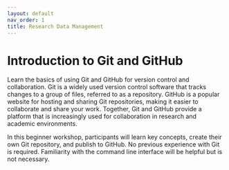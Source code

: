 ```yaml
---
layout: default
nav_order: 1
title: Research Data Management
---
```


# Introduction to Git and GitHub

Learn the basics of using Git and GitHub for version control and collaboration.  Git is a widely used version control software that tracks changes to a group of files, referred to as a repository.  GitHub is a popular website for hosting and sharing Git repositories, making it easier to collaborate and share your work.  Together, Git and GitHub provide a platform that is increasingly used for collaboration in research and academic environments.  

In this beginner workshop, participants will learn key concepts, create their own Git repository, and publish to GitHub.  No previous experience with Git is required.  Familiarity with the command line interface will be helpful but is not necessary.
